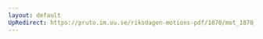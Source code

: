 ```yaml
---
layout: default
UpRedirect: https://pruto.im.uu.se/riksdagen-motions-pdf/1870/mot_1870__ak__186/mot_1870__ak__186-001.pdf
---
```

